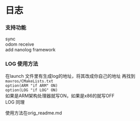 # 日志  

### 支持功能
sync  
odom receive  
add nanolog framework  

### LOG 使用方法  
在launch 文件里有生成log的地址，将其改成你自己的地址
再找到 ` mavros/CMakeLists.txt`  
`option(ARM "if ARM" ON) `  
`option(LOG "if LOG" ON) `  
如果是ARM架构处理器就写ON，如果是x86的就写OFF  
LOG 同理

使用方法在orig_readme.md
